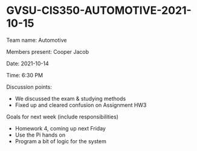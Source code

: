 # GVSU-CIS350-AUTOMOTIVE-2021-10-15

Team name:
Automotive

Members present:
Cooper
Jacob

Date:
2021-10-14

Time:
6:30 PM

Discussion points: 
* We discussed the exam & studying methods
* Fixed up and cleared confusion on Assignment HW3

Goals for next week (include responsibilities)

* Homework 4, coming up next Friday
* Use the Pi hands on
* Program a bit of logic for the system
